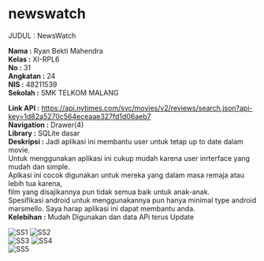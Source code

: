 # newswatch
JUDUL : NewsWatch<br>

<b>Nama :</b> Ryan Bekti Mahendra<br>
<b>Kelas :</b> XI-RPL6<br>
<b>No :</b> 31<br>
<b>Angkatan :</b> 24 <br>
<b>NIS :</b> 48211539<br>
<b>Sekolah :</b> SMK TELKOM MALANG<br>

<b>Link API :</b> https://api.nytimes.com/svc/movies/v2/reviews/search.json?api-key=1d82a5270c564eceaae327fd1d06aeb7<br>
<b>Navigation :</b> Drawer(4)<br>
<b>Library :</b> SQLite dasar<br>
<b>Deskripsi :</b> Jadi aplikasi ini membantu user untuk tetap up to date dalam movie.<br> Untuk menggunakan aplikasi ini cukup mudah karena user inrterface yang mudah dan simple.<br> Aplkasi ini cocok digunakan untuk mereka yang dalam masa remaja atau lebih tua karena,<br> film yang disajikannya pun tidak semua baik untuk anak-anak.<br> Spesifikasi android untuk menggunakannya pun hanya minimal type android marsmello. Saya harap  aplikasi ini dapat membantu anda.<br>
<b>Kelebihan :</b> Mudah Digunakan dan data APi terus Update<br>

![SS1](https://docs.google.com/uc?id=0Bz7hPTBvtobXNzNva09MYWZVdnc)
![SS2](https://docs.google.com/uc?id=0Bz7hPTBvtobXZjlnR3NwYmlRRVk)<br>
![SS3](https://docs.google.com/uc?id=0Bz7hPTBvtobXMmxhODdrVU03Unc)
![SS4](https://docs.google.com/uc?id=0Bz7hPTBvtobXY1NhTWNjRExtRjg)<br>
![SS5](https://docs.google.com/uc?id=0Bz7hPTBvtobXT3JnNFRSMW9iaFU)<br>

